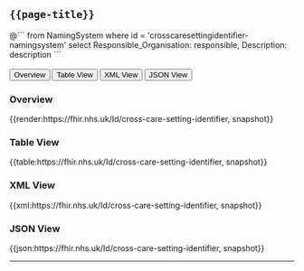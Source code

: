 ## <code>{{page-title}}</code>

<div id="transpose">
@```
from
	NamingSystem
where
	id = 'crosscaresettingidentifier-namingsystem'
select
  Responsible_Organisation: responsible,
	Description: description
```
</div>
<br>

<div class="tab">
 <button class="tablinks active" onclick="openTab(event, 'Overview')">Overview</button>
   <button class="tablinks" onclick="openTab(event, 'Table View')">Table View</button>
   <button class="tablinks" onclick="openTab(event, 'XML View')">XML View</button>
  <button class="tablinks" onclick="openTab(event, 'JSON View')">JSON View</button>
</div>

<div id="Overview" class="tabcontent" style="display:block">
  <h3>Overview</h3>
{{render:https://fhir.nhs.uk/Id/cross-care-setting-identifier, snapshot}}
</div>

<div id="Table View" class="tabcontent">
  <h3>Table View</h3>
{{table:https://fhir.nhs.uk/Id/cross-care-setting-identifier, snapshot}}
</div>

<div id="XML View" class="tabcontent">
  <h3>XML View</h3>
{{xml:https://fhir.nhs.uk/Id/cross-care-setting-identifier, snapshot}}
</div>

<div id="JSON View" class="tabcontent">
  <h3>JSON View</h3>
{{json:https://fhir.nhs.uk/Id/cross-care-setting-identifier, snapshot}}
</div>


---
